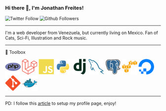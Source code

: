 ### Hi there 👋, I'm Jonathan Freites!

<!--
**jfreites/jfreites** is a ✨ _special_ ✨ repository because its `README.md` (this file) appears on your GitHub profile.

Here are some ideas to get you started:

- 🔭 I’m currently working on ...
- 🌱 I’m currently learning ...
- 👯 I’m looking to collaborate on ...
- 🤔 I’m looking for help with ...
- 💬 Ask me about ...
- 📫 How to reach me: ...
- 😄 Pronouns: ...
- ⚡ Fun fact: ...
-->
![Twitter Follow](https://img.shields.io/twitter/follow/jonathanfch?style=social) ![Github Followers](https://img.shields.io/github/followers/jfreites?style=social)

---

I'm a web developer from Venezuela, but currently living on Mexico. Fan of Cats, Sci-Fi, Illustration and Rock music.

---

🧰 Toolbox

<img src="https://github.com/devicons/devicon/blob/master/icons/php/php-original.svg" alt="PHP" width="50" height="50"/> <img src="https://github.com/devicons/devicon/blob/master/icons/laravel/laravel-original.svg" alt="Laravel Logo" width="50" height="50"/> <img src="https://github.com/devicons/devicon/blob/master/icons/javascript/javascript-plain.svg" alt="JavaScript Logo" width="50" height="50"/> <img src="https://github.com/devicons/devicon/blob/master/icons/python/python-original.svg" alt="PostgreSQL" width="50" height="50"/> <img src="https://github.com/devicons/devicon/blob/master/icons/django/django-plain.svg" alt="Django" width="50" height="50" /> <img src="https://github.com/devicons/devicon/blob/master/icons/mysql/mysql-original.svg" alt="MySQL" width="50" height="50"/> <img src="https://github.com/devicons/devicon/blob/master/icons/postgresql/postgresql-original.svg" alt="PostgreSQL" width="50" height="50"/> <img src="https://github.com/devicons/devicon/blob/master/icons/amazonwebservices/amazonwebservices-original.svg" alt="AWS" width="50" height="50"/> <img src="https://github.com/devicons/devicon/blob/master/icons/digitalocean/digitalocean-original.svg" alt="Digital Ocean" width="50" height="50"/> <img src="https://github.com/devicons/devicon/blob/master/icons/git/git-original.svg" alt="Git" width="50" height="50"/> <img src="https://github.com/devicons/devicon/blob/master/icons/docker/docker-original.svg" alt="Docker" width="50" height="50"/>



---

PD: I follow this [article](https://catalins.tech/how-to-create-a-kickass-github-profile-page) to setup my profile page, enjoy!
